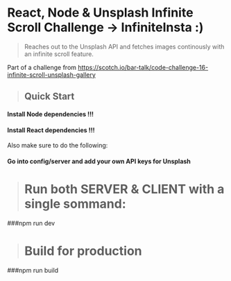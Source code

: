 # React, Node & Unsplash Infinite Scroll Challenge -> InfiniteInsta :)

> Reaches out to the Unsplash API and fetches images continously with an infinite scroll feature.

Part of a challenge from https://scotch.io/bar-talk/code-challenge-16-infinite-scroll-unsplash-gallery

> ## Quick Start

#### Install Node dependencies !!!
#### Install React dependencies !!!
Also make sure to do the following:
#### Go into config/server and add your own API keys for Unsplash

> # Run both SERVER & CLIENT with a single sommand:
###npm run dev

> # Build for production
###npm run build
